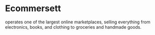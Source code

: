 # Ecommersett
operates one of the largest online marketplaces, selling everything from electronics, books, and clothing to groceries and handmade goods.
